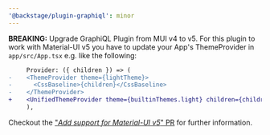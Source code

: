 ```yaml
---
'@backstage/plugin-graphiql': minor
---
```


**BREAKING:** Upgrade GraphiQL Plugin from MUI v4 to v5. For this plugin to work with Material-UI v5 you have to update your App's ThemeProvider in `app/src/App.tsx` e.g. like the following:

```diff
     Provider: ({ children }) => (
-    <ThemeProvider theme={lightTheme}>
-      <CssBaseline>{children}</CssBaseline>
-    </ThemeProvider>
+    <UnifiedThemeProvider theme={builtinThemes.light} children={children} />
     ),
```

Checkout the ["_Add support for Material-UI v5_" PR](https://github.com/backstage/backstage/pull/15484) for further information.
